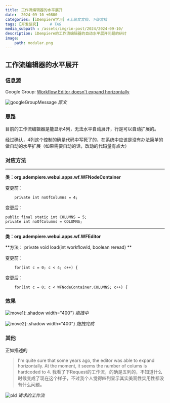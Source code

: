 ```yaml
---
title: 工作流编辑器的水平展开
date:  2024-09-10 +0800
categories: [iDempiere学习] #上级文文档，下级文档
tags: [开发研究]     # TAG
media_subpath : /assets/img/in-post/2024/2024-09-10/
description: iDempiere的工作流编辑器的自动水平展开问题的研讨
image:
    path: modular.png
---
```


## 工作流编辑器的水平展开

### 信息源

Google Group: [Workflow Editor doesn't expand horizontally](https://groups.google.com/g/idempiere/c/STQQCsi-K0o)
 
![googleGroupMessage](googleGroupMessage.png)
_原文_

### 思路

目前的工作流编辑器是能显示4列，无法水平自动展开，行是可以自动扩展的。

经过确认，4列这个控制的确是代码中写死了的，在系统中应该是没有办法简单的做自动的水平扩展（如果需要自动的话，改动的代码量有点大）

### 对应方法

---
**类：org.adempiere.webui.apps.wf.WFNodeContainer**

变更前：
```
    private int noOfColumns = 4;
```

变更后：
```
public final static int COLUMNS = 5;
private int noOfColumns = COLUMNS;
```

---
**类：org.adempiere.webui.apps.wf.WFEditor**

**方法：	private void load(int workflowId, boolean reread) **

变更前：
```
	for(int c = 0; c < 4; c++) {
```

变更后：
```
	for(int c = 0; c < WFNodeContainer.COLUMNS; c++) {
```

### 效果

![move1](move1.png){:.shadow width="400"}
_拖拽中_

![move2](move2.png){:.shadow width="400"}
_拖拽完成_

### 其他

正如描述的
> I'm quite sure that some years ago, the editor was able to expand horizontally.
> At the moment, it seems the number of colums is hardcoded to 4.
我看了下Request的工作流，的确是五列的，不知道什么时候变成了现在这个样子，不过我个人觉得四列显示其实美观性实用性都没有什么问题。

![old](old.png)
_请求的工作流_

